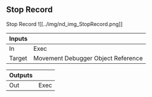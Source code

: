 ## Stop Record
Stop Record
![[../img/nd_img_StopRecord.png]]

|Inputs||
|--|--|
| In | Exec |
| Target | Movement Debugger Object Reference |

|Outputs||
|--|--|
| Out | Exec |
